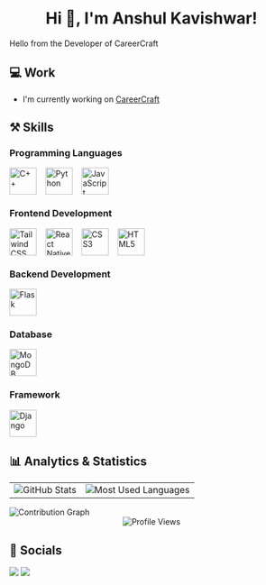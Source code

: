 <div align="center">

# Hi 👋, I'm Anshul Kavishwar!

</div>

Hello from the Developer of CareerCraft 

## **💻 Work**
- I'm currently working on [CareerCraft]( Anshulkavi/CareerCraft)

## **⚒️ Skills**
### **Programming Languages**
<img src="https://cdn.jsdelivr.net/gh/devicons/devicon/icons/cplusplus/cplusplus-original.svg" alt="C++" width="48" height="48" style="vertical-align:middle; margin-right:12px;"/> <img src="https://cdn.jsdelivr.net/gh/devicons/devicon/icons/python/python-original.svg" alt="Python" width="48" height="48" style="vertical-align:middle; margin-right:12px;"/> <img src="https://cdn.jsdelivr.net/gh/devicons/devicon/icons/javascript/javascript-original.svg" alt="JavaScript" width="48" height="48" style="vertical-align:middle; margin-right:12px;"/>

### **Frontend Development**
<img src="https://cdn.jsdelivr.net/gh/devicons/devicon/icons/tailwindcss/tailwindcss-original.svg" alt="Tailwind CSS" width="48" height="48" style="vertical-align:middle; margin-right:12px;"/> <img src="https://cdn.jsdelivr.net/gh/devicons/devicon/icons/react/react-original.svg" alt="React Native" width="48" height="48" style="vertical-align:middle; margin-right:12px;"/> <img src="https://cdn.jsdelivr.net/gh/devicons/devicon/icons/css3/css3-original.svg" alt="CSS3" width="48" height="48" style="vertical-align:middle; margin-right:12px;"/> <img src="https://cdn.jsdelivr.net/gh/devicons/devicon/icons/html5/html5-original.svg" alt="HTML5" width="48" height="48" style="vertical-align:middle; margin-right:12px;"/>

### **Backend Development**
<img src="https://cdn.jsdelivr.net/gh/devicons/devicon/icons/flask/flask-original.svg" alt="Flask" width="48" height="48" style="vertical-align:middle; margin-right:12px;"/>

### **Database**
<img src="https://cdn.jsdelivr.net/gh/devicons/devicon/icons/mongodb/mongodb-original.svg" alt="MongoDB" width="48" height="48" style="vertical-align:middle; margin-right:12px;"/>

### **Framework**
<img src="https://cdn.jsdelivr.net/gh/devicons/devicon/icons/django/django-plain.svg" alt="Django" width="48" height="48" style="vertical-align:middle; margin-right:12px;"/>

## **📊 Analytics & Statistics**

<div align="center">

<table>
<tr>
<td>

<img src="https://github-readme-stats.vercel.app/api?username=Anshulkavi&show_icons=true&theme=radical&hide_border=true&card_width=400" alt="GitHub Stats" />

</td>
<td>

<img src="https://github-readme-stats.vercel.app/api/top-langs/?username=Anshulkavi&layout=compact&theme=radical&hide_border=true&card_width=400" alt="Most Used Languages" />

</td>
</tr>
</table>

</div>

<img src="https://github-readme-activity-graph.vercel.app/graph?username=Anshulkavi&theme=radical" alt="Contribution Graph" />

<div align="center">

<img src="https://komarev.com/ghpvc/?username=Anshulkavi&color=brightgreen" alt="Profile Views" />

</div>


## **📱 Socials**

<p align="left">
  <a href="https://github.com/https://github.com/Anshulkavi" target="_blank"><img src="https://img.shields.io/badge/GitHub-181717?style=for-the-badge&logo=github&logoColor=white" /></a>
  <a href="https://linkedin.com/in/https://www.linkedin.com/in/anshulkavi/" target="_blank"><img src="https://img.shields.io/badge/LinkedIn-0A66C2?style=for-the-badge&logo=linkedin&logoColor=white" /></a>
</p>

